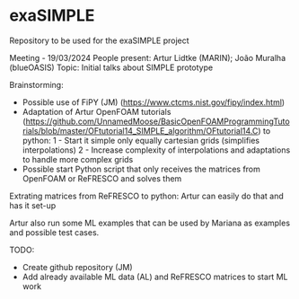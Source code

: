 # exaSIMPLE
Repository to be used for the exaSIMPLE project

Meeting - 19/03/2024
People present: Artur Lidtke (MARIN); João Muralha (blueOASIS)
Topic: Initial talks about SIMPLE prototype

Brainstorming:
- Possible use of FiPY (JM) (https://www.ctcms.nist.gov/fipy/index.html)
- Adaptation of Artur OpenFOAM tutorials (https://github.com/UnnamedMoose/BasicOpenFOAMProgrammingTutorials/blob/master/OFtutorial14_SIMPLE_algorithm/OFtutorial14.C) to python:
    1 - Start it simple only equally cartesian grids (simplifies interpolations)
    2 - Increase complexity of interpolations and adaptations to handle more complex grids
- Possible start Python script that only receives the matrices from OpenFOAM or ReFRESCO and solves them 

Extrating matrices from ReFRESCO to python: Artur can easily do that and has it set-up

Artur also run some ML examples that can be used by Mariana as examples and possible test cases.

TODO:
- Create github repository (JM)
- Add already available ML data (AL) and ReFRESCO matrices to start ML work


